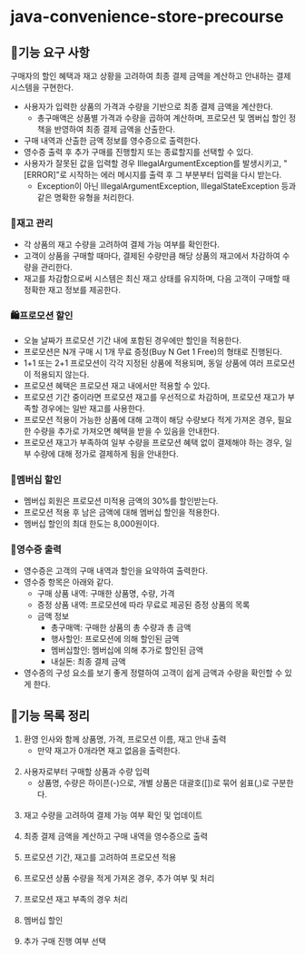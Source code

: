 # java-convenience-store-precourse

## 🏪기능 요구 사항
구매자의 할인 혜택과 재고 상황을 고려하여 최종 결제 금액을 계산하고 안내하는 결제 시스템을 구현한다.
<ul>
<li>사용자가 입력한 상품의 가격과 수량을 기반으로 최종 결제 금액을 계산한다.
<ul><li>총구매액은 상품별 가격과 수량을 곱하여 계산하며, 프로모션 및 멤버십 할인 정책을 반영하여 최종 결제 금액을 산출한다.</li></ul></li>
<li>구매 내역과 산출한 금액 정보를 영수증으로 출력한다.</li>
<li>영수증 출력 후 추가 구매를 진행할지 또는 종료할지를 선택할 수 있다.</li>
<li>사용자가 잘못된 값을 입력할 경우 IllegalArgumentException를 발생시키고, "[ERROR]"로 시작하는 에러 메시지를 출력 후 그 부분부터 입력을 다시 받는다.
<ul><li>Exception이 아닌 IllegalArgumentException, IllegalStateException 등과 같은 명확한 유형을 처리한다.</li></ul></li>
</ul>

### 🥫재고 관리
<ul>
<li>각 상품의 재고 수량을 고려하여 결제 가능 여부를 확인한다.</li>
<li>고객이 상품을 구매할 때마다, 결제된 수량만큼 해당 상품의 재고에서 차감하여 수량을 관리한다.</li>
<li>재고를 차감함으로써 시스템은 최신 재고 상태를 유지하며, 다음 고객이 구매할 때 정확한 재고 정보를 제공한다.</li>
</ul>

### 🛍️프로모션 할인
<ul>
<li>오늘 날짜가 프로모션 기간 내에 포함된 경우에만 할인을 적용한다.</li>
<li>프로모션은 N개 구매 시 1개 무료 증정(Buy N Get 1 Free)의 형태로 진행된다.</li>
<li>1+1 또는 2+1 프로모션이 각각 지정된 상품에 적용되며, 동일 상품에 여러 프로모션이 적용되지 않는다.</li>
<li>프로모션 혜택은 프로모션 재고 내에서만 적용할 수 있다.</li>
<li>프로모션 기간 중이라면 프로모션 재고를 우선적으로 차감하며, 프로모션 재고가 부족할 경우에는 일반 재고를 사용한다.</li>
<li>프로모션 적용이 가능한 상품에 대해 고객이 해당 수량보다 적게 가져온 경우, 필요한 수량을 추가로 가져오면 혜택을 받을 수 있음을 안내한다.</li>
<li>프로모션 재고가 부족하여 일부 수량을 프로모션 혜택 없이 결제해야 하는 경우, 일부 수량에 대해 정가로 결제하게 됨을 안내한다.</li>
</ul>

### 🪪멤버십 할인
<ul>
<li>멤버십 회원은 프로모션 미적용 금액의 30%를 할인받는다.</li>
<li>프로모션 적용 후 남은 금액에 대해 멤버십 할인을 적용한다.</li>
<li>멤버십 할인의 최대 한도는 8,000원이다.</li>
</ul>

### 🧾영수증 출력
<ul>
<li>영수증은 고객의 구매 내역과 할인을 요약하여 출력한다.</li>
<li>영수증 항목은 아래와 같다.
<ul>
<li>구매 상품 내역: 구매한 상품명, 수량, 가격</li>
<li>증정 상품 내역: 프로모션에 따라 무료로 제공된 증정 상품의 목록</li>
<li>금액 정보
<ul>
<li>총구매액: 구매한 상품의 총 수량과 총 금액</li>
<li>행사할인: 프로모션에 의해 할인된 금액</li>
<li>멤버십할인: 멤버십에 의해 추가로 할인된 금액</li>
<li>내실돈: 최종 결제 금액</li>
</ul></li></ul></li>
<li>영수증의 구성 요소를 보기 좋게 정렬하여 고객이 쉽게 금액과 수량을 확인할 수 있게 한다.</li>
</ul>

## 🏪기능 목록 정리

<ol>
<li>환영 인사와 함께 상품명, 가격, 프로모션 이름, 재고 안내 출력
<ul><li>만약 재고가 0개라면 재고 없음을 출력한다.</li></ul></li><br>
<li>사용자로부터 구매할 상품과 수량 입력
<ul><li>상품명, 수량은 하이픈(-)으로, 개별 상품은 대괄호([])로 묶어 쉼표(,)로 구분한다.</li></ul></li><br>
<li>재고 수량을 고려하여 결제 가능 여부 확인 및 업데이트</li><br>
<li>최종 결제 금액을 계산하고 구매 내역을 영수증으로 출력</li><br>
<li>프로모션 기간, 재고를 고려하여 프로모션 적용</li><br>
<li>프로모션 상품 수량을 적게 가져온 경우, 추가 여부 및 처리</li><br>
<li>프로모션 재고 부족의 경우 처리</li><br>
<li>멤버십 할인</li><br>
<li>추가 구매 진행 여부 선택</li>
</ol>